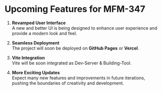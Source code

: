 # Upcoming Features for MFM-347

1. **Revamped User Interface**  
   A new and better UI is being designed to enhance user experience and provide a modern look and feel.

2. **Seamless Deployment**  
   The project will soon be deployed on **GitHub Pages** or **Vercel**.

3. **Vite Integration**  
   Vite will be soon integrated as Dev-Server & Building-Tool.

4. **More Exciting Updates**  
   Expect many new features and improvements in future iterations, pushing the boundaries of creativity and development.
